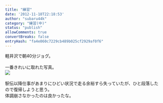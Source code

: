 ```yaml
---
title: "練習"
date: '2012-11-18T22:18:53'
author: "subaru44k"
category: "練習(中)"
status: "publish"
allowComments: true
convertBreaks: false
entryHash: "fa4e060c7229cb489b025cf2929af0f6"
---
```

軽井沢で朝40分ジョグ。<br>
<br>
一番きれいに取れた写真。<br>
<img src="http://blogimg.goo.ne.jp/user_image/3e/bd/a249cca483c2bd97b5b3908eab3f9860.jpg" border="0"><br>
<br>
駅伝以降仕事があまりにひどい状況で走る余裕すら失っていたが、ひと段落したので復帰しようと思う。<br>
体調崩さなかったのは良かったな。
